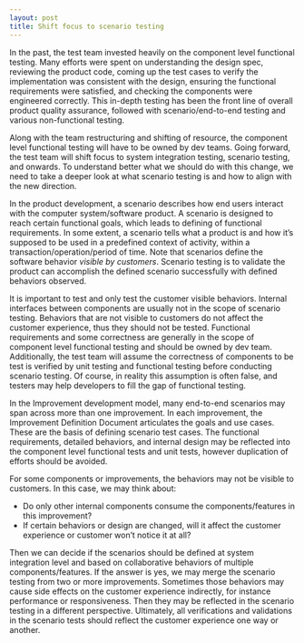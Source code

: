 ```yaml
---
layout: post
title: Shift focus to scenario testing
---
```


In the past, the test team invested heavily on the component level functional testing. Many efforts were spent on understanding the design spec, reviewing the product code, coming up the test cases to verify the implementation was consistent with the design, ensuring the functional requirements were satisfied, and checking the components were engineered correctly. This in-depth testing has been the front line of overall product quality assurance, followed with scenario/end-to-end testing and various non-functional testing.

Along with the team restructuring and shifting of resource, the component level functional testing will have to be owned by dev teams. Going forward, the test team will shift focus to system integration testing, scenario testing, and onwards. To understand better what we should do with this change, we need to take a deeper look at what scenario testing is and how to align with the new direction.

In the product development, a scenario describes how end users interact with the computer system/software product. A scenario is designed to reach certain functional goals, which leads to defining of functional requirements. In some extent, a scenario tells what a product is and how it’s supposed to be used in a predefined context of activity, within a transaction/operation/period of time. Note that scenarios define the software behavior *visible by customers*. Scenario testing is to validate the product can accomplish the defined scenario successfully with defined behaviors observed.

It is important to test and only test the customer visible behaviors. Internal interfaces between components are usually not in the scope of scenario testing. Behaviors that are not visible to customers do not affect the customer experience, thus they should not be tested. Functional requirements and some correctness are generally in the scope of component level functional testing and should be owned by dev team. Additionally, the test team will assume the correctness of components to be test is verified by unit testing and functional testing before conducting scenario testing. Of course, in reality this assumption is often false, and testers may help developers to fill the gap of functional testing.

In the Improvement development model, many end-to-end scenarios may span across more than one improvement. In each improvement, the Improvement Definition Document articulates the goals and use cases. These are the basis of defining scenario test cases. The functional requirements, detailed behaviors, and internal design may be reflected into the component level functional tests and unit tests, however duplication of efforts should be avoided.

For some components or improvements, the behaviors may not be visible to customers. In this case, we may think about:

* Do only other internal components consume the components/features in this improvement?
* If certain behaviors or design are changed, will it affect the customer experience or customer won’t notice it at all?

Then we can decide if the scenarios should be defined at system integration level and based on collaborative behaviors of multiple components/features. If the answer is yes, we may merge the scenario testing from two or more improvements. Sometimes those behaviors may cause side effects on the customer experience indirectly, for instance performance or responsiveness. Then they may be reflected in the scenario testing in a different perspective. Ultimately, all verifications and validations in the scenario tests should reflect the customer experience one way or another.
